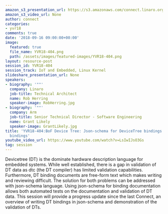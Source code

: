 ```yaml
---
amazon_s3_presentation_url: https://s3.amazonaws.com/connect.linaro.org/yvr18/presentations/yvr18-404.pdf
amazon_s3_video_url: None
author: connect
categories:
- yvr18
comments: true
date: '2018-09-16 09:00:00+00:00'
image:
  featured: true
  file_name: YVR18-404.png
  path: /assets/images/featured-images/YVR18-404.png
layout: resource-post
session_id: YVR18-404
session_track: IoT and Embedded, Linux Kernel
slideshare_presentation_url: None
speakers:
- biography: '""'
  company: Linaro
  job-title: Technical Architect
  name: Rob Herring
  speaker-image: RobHerring.jpg
- biography: '""'
  company: Arm
  job-title: Senior Technical Director - Software Engineering
  name: Grant Likely
  speaker-image: GrantLikely.jpg
title: 'YVR18-404:BoF Device Tree: Json-schema for DeviceTree bindings and Connector
  bindings'
youtube_video_url: https://www.youtube.com/watch?v=LsIwIJsO3Gs
tag: session
---
```


Devicetree (DT) is the dominate hardware description language for embedded systems. While well established, there is a gap in validation of DT data as dtc (the DT compiler) has limited validation capabilities. Furthermore, DT binding documents are free-form text which makes writing and reviewing difficult. The solution for both problems can be addressed with json-schema language. Using json-schema for binding documentation allows both automated tests on the documentation and validation of DT data. This session will provide a progress update since the last Connect, an overview of writing DT bindings in json-schema and demonstration of the validation of DTs.
